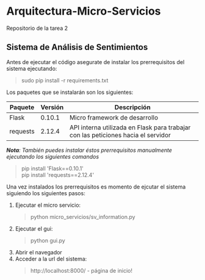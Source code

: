 # Arquitectura-Micro-Servicios
Repositorio de la tarea 2

## Sistema de Análisis de Sentimientos

Antes de ejecutar el código asegurate de instalar los prerrequisitos del sistema ejecutando:
> sudo pip install -r requirements.txt  

Los paquetes que se instalarán son los siguientes:

Paquete | Versión | Descripción
--------|---------|------------
Flask   | 0.10.1  | Micro framework de desarrollo
requests| 2.12.4  | API interna utilizada en Flask para trabajar con las peticiones hacia el servidor

*__Nota__: También puedes instalar éstos prerrequisitos manualmente ejecutando los siguientes comandos*   
> pip install 'Flask==0.10.1'  
> pip install 'requests==2.12.4'

Una vez instalados los prerrequisitos es momento de ejcutar el sistema siguiendo los siguientes pasos:  
1. Ejecutar el micro servicio:  
   > python micro_servicios/sv_information.py  
1. Ejecutar el gui:  
   > python gui.py  
1. Abrir el navegador
1. Acceder a la url del sistema:
   > http://localhost:8000/ - página de inicio!
